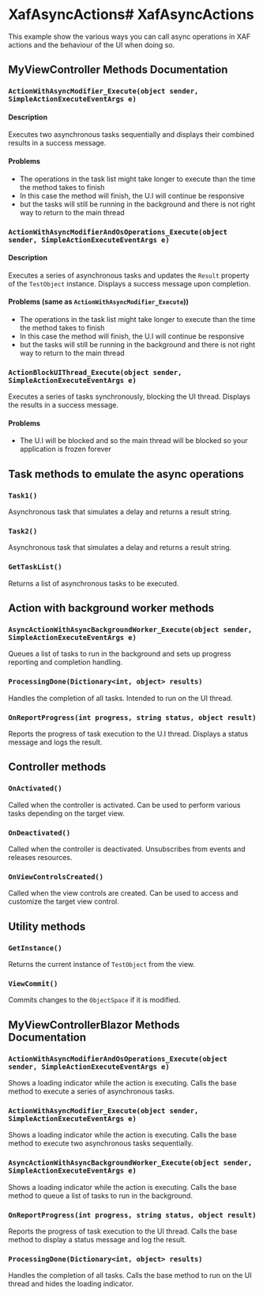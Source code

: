 # XafAsyncActions# XafAsyncActions


This example show the various ways you can call async operations in XAF actions
and the behaviour of the UI when doing so.


## MyViewController Methods Documentation


### `ActionWithAsyncModifier_Execute(object sender, SimpleActionExecuteEventArgs e)`

#### Description
Executes two asynchronous tasks sequentially and displays their combined results in a success message.

#### Problems
- The operations in the task list might take longer to execute than the time the method takes to finish
- In this case the method will finish, the U.I will continue be responsive 
- but the tasks will still be running in the background and there is not right way to return to the main thread


### `ActionWithAsyncModifierAndOsOperations_Execute(object sender, SimpleActionExecuteEventArgs e)`

#### Description
Executes a series of asynchronous tasks and updates the `Result` property of the `TestObject` instance. Displays a success message upon completion.

#### Problems (same as `ActionWithAsyncModifier_Execute`))
- The operations in the task list might take longer to execute than the time the method takes to finish
- In this case the method will finish, the U.I will continue be responsive 
- but the tasks will still be running in the background and there is not right way to return to the main thread



### `ActionBlockUIThread_Execute(object sender, SimpleActionExecuteEventArgs e)`
Executes a series of tasks synchronously, blocking the UI thread. Displays the results in a success message.

#### Problems
- The U.I will be blocked and so the main thread will be blocked so your application is frozen forever

## Task methods to emulate the async operations
### `Task1()`
Asynchronous task that simulates a delay and returns a result string.

### `Task2()`
Asynchronous task that simulates a delay and returns a result string.


### `GetTaskList()`
Returns a list of asynchronous tasks to be executed.


## Action with background worker methods
### `AsyncActionWithAsyncBackgroundWorker_Execute(object sender, SimpleActionExecuteEventArgs e)`
Queues a list of tasks to run in the background and sets up progress reporting and completion handling.

### `ProcessingDone(Dictionary<int, object> results)`
Handles the completion of all tasks. Intended to run on the UI thread.

### `OnReportProgress(int progress, string status, object result)`
Reports the progress of task execution to the U.I thread. Displays a status message and logs the result.

## Controller methods 
### `OnActivated()`
Called when the controller is activated. Can be used to perform various tasks depending on the target view.

### `OnDeactivated()`
Called when the controller is deactivated. Unsubscribes from events and releases resources.

### `OnViewControlsCreated()`
Called when the view controls are created. Can be used to access and customize the target view control.

## Utility methods 
### `GetInstance()`
Returns the current instance of `TestObject` from the view.

### `ViewCommit()`
Commits changes to the `ObjectSpace` if it is modified.


## MyViewControllerBlazor Methods Documentation

### `ActionWithAsyncModifierAndOsOperations_Execute(object sender, SimpleActionExecuteEventArgs e)`
Shows a loading indicator while the action is executing. Calls the base method to execute a series of asynchronous tasks.

### `ActionWithAsyncModifier_Execute(object sender, SimpleActionExecuteEventArgs e)`
Shows a loading indicator while the action is executing. Calls the base method to execute two asynchronous tasks sequentially.

### `AsyncActionWithAsyncBackgroundWorker_Execute(object sender, SimpleActionExecuteEventArgs e)`
Shows a loading indicator while the action is executing. Calls the base method to queue a list of tasks to run in the background.

### `OnReportProgress(int progress, string status, object result)`
Reports the progress of task execution to the UI thread. Calls the base method to display a status message and log the result.

### `ProcessingDone(Dictionary<int, object> results)`
Handles the completion of all tasks. Calls the base method to run on the UI thread and hides the loading indicator.


